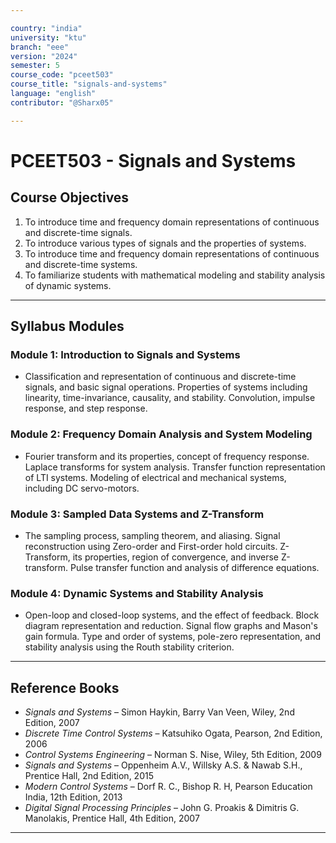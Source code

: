 ```yaml
---

country: "india"
university: "ktu"
branch: "eee"
version: "2024"
semester: 5
course_code: "pceet503"
course_title: "signals-and-systems"
language: "english"
contributor: "@Sharx05"

---
```


# PCEET503 - Signals and Systems

## Course Objectives

1.  To introduce time and frequency domain representations of continuous and discrete-time signals.
2.  To introduce various types of signals and the properties of systems.
3.  To introduce time and frequency domain representations of continuous and discrete-time systems.
4.  To familiarize students with mathematical modeling and stability analysis of dynamic systems.

---

## Syllabus Modules

### Module 1: Introduction to Signals and Systems

-   Classification and representation of continuous and discrete-time signals, and basic signal operations. Properties of systems including linearity, time-invariance, causality, and stability. Convolution, impulse response, and step response.

### Module 2: Frequency Domain Analysis and System Modeling

-   Fourier transform and its properties, concept of frequency response. Laplace transforms for system analysis. Transfer function representation of LTI systems. Modeling of electrical and mechanical systems, including DC servo-motors.

### Module 3: Sampled Data Systems and Z-Transform

-   The sampling process, sampling theorem, and aliasing. Signal reconstruction using Zero-order and First-order hold circuits. Z-Transform, its properties, region of convergence, and inverse Z-transform. Pulse transfer function and analysis of difference equations.

### Module 4: Dynamic Systems and Stability Analysis

-   Open-loop and closed-loop systems, and the effect of feedback. Block diagram representation and reduction. Signal flow graphs and Mason's gain formula. Type and order of systems, pole-zero representation, and stability analysis using the Routh stability criterion.

---

## Reference Books

-   *Signals and Systems* – Simon Haykin, Barry Van Veen, Wiley, 2nd Edition, 2007
-   *Discrete Time Control Systems* – Katsuhiko Ogata, Pearson, 2nd Edition, 2006
-   *Control Systems Engineering* – Norman S. Nise, Wiley, 5th Edition, 2009
-   *Signals and Systems* – Oppenheim A.V., Willsky A.S. & Nawab S.H., Prentice Hall, 2nd Edition, 2015
-   *Modern Control Systems* – Dorf R. C., Bishop R. H, Pearson Education India, 12th Edition, 2013
-   *Digital Signal Processing Principles* – John G. Proakis & Dimitris G. Manolakis, Prentice Hall, 4th Edition, 2007

---
